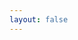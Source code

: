 ```yaml
---
layout: false
---
```


<script setup>
  import Page from './Steps'

</script>

<ClientOnly>
  <div class="wk-demo">
    <Page />
  </div>
</ClientOnly>
